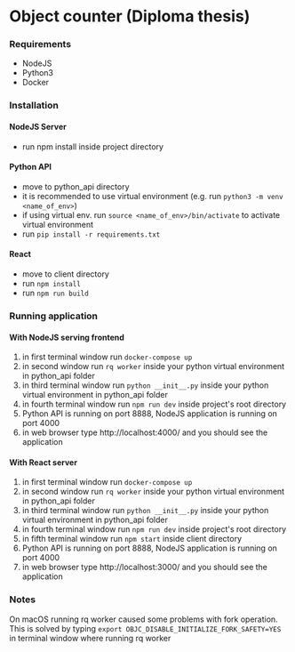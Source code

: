 # Object counter (Diploma thesis)

### Requirements
- NodeJS
- Python3
- Docker

### Installation
#### NodeJS Server
- run npm install inside project directory

#### Python API
- move to python_api directory
- it is recommended to use virtual environment (e.g. run ```python3 -m venv <name_of_env>```)
- if using virtual env. run ```source <name_of_env>/bin/activate``` to activate virtual environment
- run ```pip install -r requirements.txt```

#### React
- move to client directory
- run ```npm install```
- run ```npm run build```

### Running application
#### With NodeJS serving frontend
1. in first terminal window run ```docker-compose up```
2. in second window run ```rq worker``` inside your python virtual environment in python_api folder
3. in third terminal window run ```python __init__.py``` inside your python virtual environment in python_api folder
4. in fourth terminal window run ```npm run dev``` inside project's root directory
5. Python API is running on port 8888, NodeJS application is running on port 4000
6. in web browser type http://localhost:4000/ and you should see the application

#### With React server
1. in first terminal window run ```docker-compose up```
2. in second window run ```rq worker``` inside your python virtual environment in python_api folder
3. in third terminal window run ```python __init__.py``` inside your python virtual environment in python_api folder
4. in fourth terminal window run ```npm run dev``` inside project's root directory
5. in fifth terminal window run ```npm start``` inside client directory
5. Python API is running on port 8888, NodeJS application is running on port 4000
6. in web browser type http://localhost:3000/ and you should see the application

### Notes
On macOS running rq worker caused some problems with fork operation. This is solved by typing ```export OBJC_DISABLE_INITIALIZE_FORK_SAFETY=YES``` in terminal window where running rq worker
